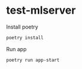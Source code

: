 # test-mlserver

Install poetry
``` bash
poetry install
```

Run app
``` bash
poetry run app-start
```
